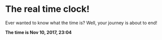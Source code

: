 # The real time clock!

Ever wanted to know what the time is? Well, your journey is about to end!

**The time is Nov 10, 2017, 23:04**